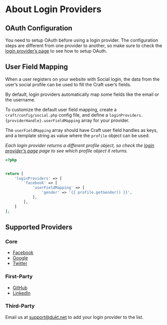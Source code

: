 # About Login Providers

## OAuth Configuration

You need to setup OAuth before using a login provider. The configuration steps are different from one provider to another, so make sure to check the [login provider’s page](#supported-providers) to see how to setup OAuth.

## User Field Mapping

When a user registers on your website with Social login, the data from the user’s social profile can be used to fill the Craft user’s fields.  

By default, login providers automatically map some fields like the email or the username. 

To customize the default user field mapping, create a `craft/config/social.php` config file, and define a `loginProviders.{providerHandle}.userFieldMapping` array for your provider.

The `userFieldMapping` array should have Craft user field handles as keys, and a template string as value where the `profile` object can be used.

_Each login provider returns a different profile object, so check the [login provider’s page](#supported-providers) page to see which profile object it returns._

```php
<?php


return [
    'loginProviders' => [
        'facebook' => [            
            'userFieldMapping' => [
                'gender' => '{{ profile.getGender() }}',
            ],
        ],
    ]
];
```

## Supported Providers

### Core
- [Facebook](facebook.md)
- [Google](google.md)
- [Twitter](twitter.md)

### First-Party
- [GitHub](https://github.com/dukt/social-github)
- [LinkedIn](https://github.com/dukt/social-linkedin)

### Third-Party
Email us at [support@dukt.net](mailto:support@dukt.net) to add your login provider to the list.
